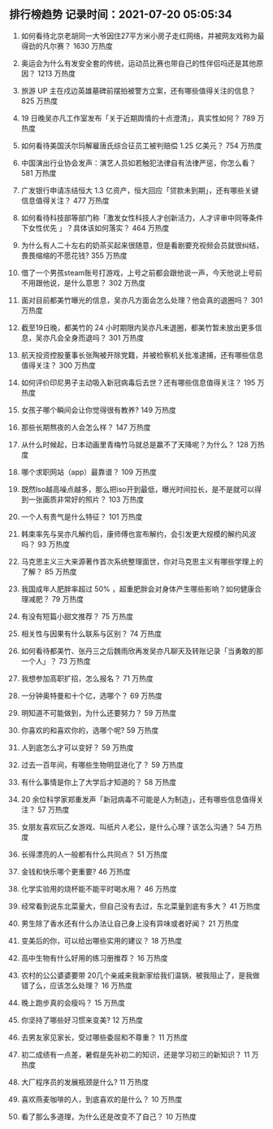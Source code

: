 
## 排行榜趋势 记录时间：2021-07-20 05:05:34
  
  1. 如何看待北京老胡同一大爷因住27平方米小房子走红网络，并被网友戏称为最得劲的凡尔赛？ 1630 万热度
    
  2. 奥运会为什么有发安全套的传统，运动员比赛也带自己的性伴侣吗还是其他原因？ 1213 万热度
    
  3. 旅游 UP 主在戍边英雄墓碑前摆拍被警方立案，还有哪些值得关注的信息？ 825 万热度
    
  4. 19 日晚吴亦凡工作室发布「关于近期舆情的十点澄清」，真实性如何？ 789 万热度
    
  5. 如何看待美国沃尔玛解雇唐氏综合征员工被判赔偿 1.25 亿美元？ 754 万热度
    
  6. 中国演出行业协会发声：演艺人员如若触犯法律自有法律严惩，你怎么看？ 581 万热度
    
  7. 广发银行申请冻结恒大 1.3 亿资产，恒大回应「贷款未到期」，还有哪些关键信息值得关注？ 477 万热度
    
  8. 如何看待科技部等部门称「激发女性科技人才创新活力，人才评审中同等条件下女性优先 」？具体该如何落实？ 464 万热度
    
  9. 为什么有人二十左右的奶茶买起来很随意，但是看剧要充视频会员就很纠结，畏畏缩缩的不愿花钱? 355 万热度
    
  10. 借了一个男孩steam账号打游戏，上号之前都会跟他说一声，今天他说上号前不用跟他说，是什么意思？ 302 万热度
    
  11. 面对目前都美竹曝光的信息，吴亦凡方面会怎么处理？他会真的退圈吗？ 301 万热度
    
  12. 截至19日晚，都美竹的 24 小时期限内吴亦凡未退圈，都美竹暂未放出更多信息，吴亦凡会全身而退吗？ 301 万热度
    
  13. 航天投资控股董事长张陶被开除党籍，并被检察机关批准逮捕，还有哪些信息值得关注？ 300 万热度
    
  14. 如何评价印尼男子主动吸入新冠病毒后去世？还有哪些信息值得关注？ 195 万热度
    
  15. 女孩子哪个瞬间会让你觉得很有教养? 149 万热度
    
  16. 那些长期熬夜的人会怎么样？ 147 万热度
    
  17. 从什么时候起，日本动画里青梅竹马就总是赢不了天降呢？为什么？ 128 万热度
    
  18. 哪个求职网站（app）最靠谱？ 109 万热度
    
  19. 既然Iso越高噪点越多，那么把iso开到最低，曝光时间拉长，是不是就可以得到一张画质非常好的照片？ 103 万热度
    
  20. 一个人有贵气是什么特征？ 101 万热度
    
  21. 韩束率先与吴亦凡解约后，康师傅也宣布解约，会引发更大规模的解约风波吗？ 93 万热度
    
  22. 马克思主义三大来源著作首次系统整理面世，你对马克思主义有哪些学理上的了解？ 85 万热度
    
  23. 我国成年人肥胖率超过 50% ，超重肥胖会对身体产生哪些影响？如何健康合理减肥？ 79 万热度
    
  24. 有没有短篇小甜文推荐？ 75 万热度
    
  25. 相关性与因果有什么联系与区别？ 74 万热度
    
  26. 如何看待都美竹、张丹三之后魏雨欣再发吴亦凡聊天及转账记录「当勇敢的那一个人」？ 73 万热度
    
  27. 我想参加高职扩招，怎么报名？ 71 万热度
    
  28. 一分钟奥特曼和十个亿，选哪个？ 69 万热度
    
  29. 明知道不可能做到，为什么还要努力？ 59 万热度
    
  30. 你喜欢的和喜欢你的，选哪个呢? 59 万热度
    
  31. 人到底怎么才可以变好？ 59 万热度
    
  32. 过去一百年间，有哪些生物明显进化了？ 59 万热度
    
  33. 有什么事情是你上了大学后才知道的？ 58 万热度
    
  34. 20 余位科学家郑重发声「新冠病毒不可能是人为制造」，还有哪些信息值得关注？ 57 万热度
    
  35. 女朋友喜欢玩乙女游戏、叫纸片人老公，是什么心理？该怎么沟通？ 54 万热度
    
  36. 长得漂亮的人一般都有什么共同点？ 51 万热度
    
  37. 金钱和快乐哪个更重要? 46 万热度
    
  38. 化学实验用的烧杯能不能平时喝水用？ 46 万热度
    
  39. 经常看到说东北菜量大，但自己没有去过，东北菜量到底有多大？ 41 万热度
    
  40. 男生除了香水还有什么办法让自己身上没有异味或者好闻？ 21 万热度
    
  41. 变美后的你，可以给出哪些实用的建议？ 18 万热度
    
  42. 高中生物有什么好用的练习册推荐？ 16 万热度
    
  43. 农村的公公婆婆要带 20几个亲戚来我新家给我们温锅，被我阻止了，是我做错了么，应该怎么处理？ 16 万热度
    
  44. 晚上跑步真的会瘦吗？ 15 万热度
    
  45. 你坚持了哪些好习惯来变美? 12 万热度
    
  46. 去男友家见家长，受过哪些委屈和不尊重？ 11 万热度
    
  47. 初二成绩有一点差，暑假是先补初二的知识，还是学习初三的新知识？ 11 万热度
    
  48. 大厂程序员的发展瓶颈是什么? 11 万热度
    
  49. 喜欢燕麦咖啡的人，到底喜欢的是什么？ 10 万热度
    
  50. 看了那么多道理，为什么还是改变不了自己？ 10 万热度
    